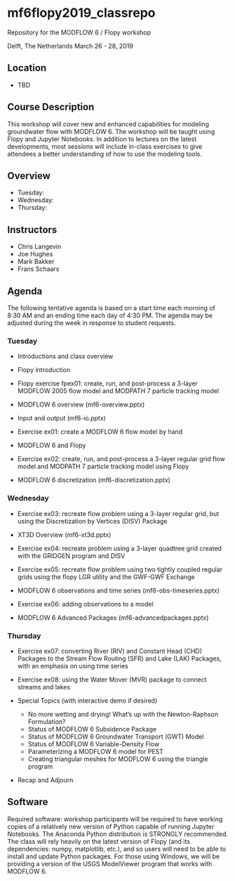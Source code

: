 # mf6flopy2019_classrepo
Repository for the MODFLOW 6 / Flopy workshop

Delft, The Netherlands
March 26 - 28, 2019

## Location
* TBD

## Course Description
This workshop will cover new and enhanced capabilities for modeling groundwater flow with MODFLOW 6. The workshop will be taught using Flopy and Jupyter Notebooks.  In addition to lectures on the latest developments, most sessions will include in-class exercises to give attendees a better understanding of how to use the modeling tools.

## Overview
* Tuesday: 
* Wednesday: 
* Thursday: 

## Instructors
* Chris Langevin
* Joe Hughes 
* Mark Bakker
* Frans Schaars

## Agenda

The following tentative agenda is based on a start time each morning of 8:30 AM and an ending time each day of 4:30 PM.  The agenda may be adjusted during the week in response to student requests.

### Tuesday

* Introductions and class overview 
* Flopy introduction
* Flopy exercise fpex01: create, run, and post-process a 3-layer MODFLOW 2005 flow model and MODPATH 7 particle tracking model
* MODFLOW 6 overview (mf6-overview.pptx)

* Input and output (mf6-io.pptx)
* Exercise ex01: create a MODFLOW 6 flow model by hand
* MODFLOW 6 and Flopy
* Exercise ex02: create, run, and post-process a 3-layer regular grid flow model and MODPATH 7 particle tracking model using Flopy
* MODFLOW 6 discretization (mf6-discretization.pptx)

### Wednesday

* Exercise ex03: recreate flow problem using a 3-layer regular grid, but using the Discretization by Vertices (DISV) Package
* XT3D Overview (mf6-xt3d.pptx)
* Exercise ex04: recreate problem using a 3-layer quadtree grid created with the GRIDGEN program and DISV
* Exercise ex05: recreate flow problem using two tightly coupled regular grids using the flopy LGR utility and the GWF-GWF Exchange

* MODFLOW 6 observations and time series (mf6-obs-timeseries.pptx)
* Exercise ex06: adding observations to a model
* MODFLOW 6 Advanced Packages (mf6-advancedpackages.pptx)


### Thursday

* Exercise ex07: converting River (RIV) and Constant Head (CHD) Packages to the Stream Flow Routing (SFR) and Lake (LAK) Packages, with an emphasis on using time series
* Exercise ex08: using the Water Mover (MVR) package to connect streams and lakes

* Special Topics (with interactive demo if desired)
    * No more wetting and drying!  What’s up with the Newton-Raphson Formulation?
    * Status of MODFLOW 6 Subsidence Package
    * Status of MODFLOW 6 Groundwater Transport (GWT) Model 
    * Status of MODFLOW 6 Variable-Density Flow
    * Parameterizing a MODFLOW 6 model for PEST
    * Creating triangular meshes for MODFLOW 6 using the triangle program
* Recap and Adjourn



## Software

Required software: workshop participants will be required to have working copies of a relatively new version of Python capable of running Jupyter Notebooks.  The Anaconda Python distribution is STRONGLY recommended.  The class will rely heavily on the latest version of Flopy (and its dependencies: numpy, matplotlib, etc.), and so users will need to be able to install and update Python packages.  For those using Windows, we will be providing a version of the USGS ModelViewer program that works with MODFLOW 6.

